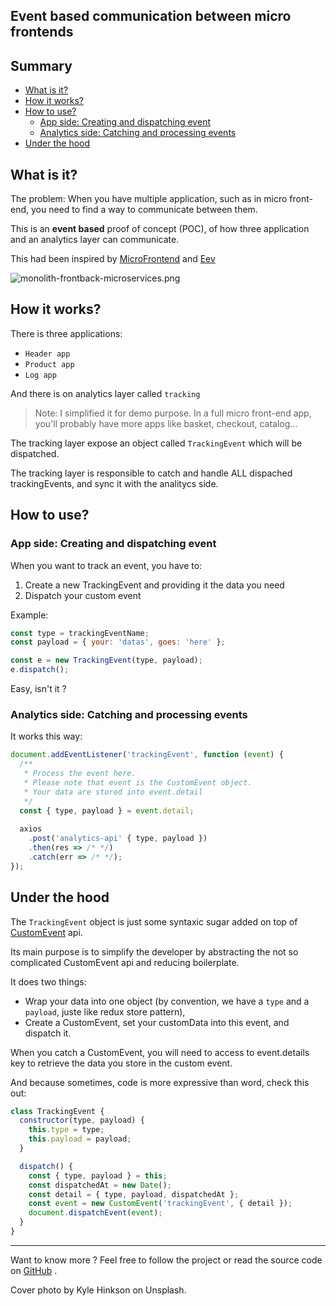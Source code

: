 ## Event based communication between micro frontends

## Summary

- [What is it?](#what-is-it-)
- [How it works?](#how-it-works-)
- [How to use?](#how-to-use-)
  * [App side: Creating and dispatching event](#app-side-creating-and-dispatching-event)
  * [Analytics side: Catching and processing events](#analytics-side-catching-and-processing-events)
- [Under the hood](#under-the-hood)

## What is it?

The problem: When you have multiple application, such as in micro front-end, you need to find a way to communicate between them.

This is an **event based** proof of concept (POC), of how three application and an analytics layer can communicate.

This had been inspired by [MicroFrontend](https://micro-frontends.org/) and [Eev](https://github.com/chrisdavies/eev)

![monolith-frontback-microservices.png](https://cdn.hashnode.com/res/hashnode/image/upload/v1572258097832/HKKluEQ7n.png)

## How it works?

There is three applications:
- `Header app`
- `Product app`
- `Log app`

And there is on analytics layer called `tracking`

> Note: I simplified it for demo purpose. In a full micro front-end app, you'll probably have more apps like basket, checkout, catalog...

The tracking layer expose an object called `TrackingEvent` which will be dispatched.

The tracking layer is responsible to catch and handle ALL dispached trackingEvents, and sync it with the analitycs side.


## How to use?

### App side: Creating and dispatching event

When you want to track an event, you have to:
1. Create a new TrackingEvent and providing it the data you need
2. Dispatch your custom event

Example:

```js
const type = trackingEventName;
const payload = { your: 'datas', goes: 'here' };

const e = new TrackingEvent(type, payload);
e.dispatch();
```

Easy, isn't it ?

### Analytics side: Catching and processing events

It works this way:

```js
document.addEventListener('trackingEvent', function (event) {
  /**
   * Process the event here.
   * Please note that event is the CustomEvent object.
   * Your data are stored into event.detail
   */
  const { type, payload } = event.detail;
  
  axios
    .post('analytics-api' { type, payload })
    .then(res => /* */)
    .catch(err => /* */);
});
```

## Under the hood

The `TrackingEvent` object is just some syntaxic sugar added on top of [CustomEvent](https://developer.mozilla.org/en-US/docs/Web/Guide/Events/Creating_and_triggering_events#Adding_custom_data_%E2%80%93_CustomEvent()) api.

Its main purpose is to simplify the developer by abstracting the not so complicated CustomEvent api and reducing boilerplate.

It does two things:

- Wrap your data into one object (by convention, we have a `type` and a `payload`, juste like redux store pattern),
- Create a CustomEvent, set your customData into this event, and dispatch it.


When you catch a CustomEvent, you will need to access to event.details key to retrieve the data you store in the custom event.

And because sometimes, code is more expressive than word, check this out:

```js
class TrackingEvent {
  constructor(type, payload) {
    this.type = type;
    this.payload = payload;
  }

  dispatch() {
    const { type, payload } = this;
    const dispatchedAt = new Date();
    const detail = { type, payload, dispatchedAt };
    const event = new CustomEvent('trackingEvent', { detail });
    document.dispatchEvent(event);
  }
}
```

---

Want to know more ? Feel free to follow the project or read the source code on [GitHub](https://github.com/doliG/poc_events) .

Cover photo by Kyle Hinkson on Unsplash.